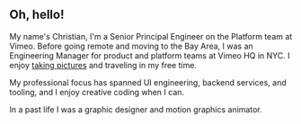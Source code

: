 ## Oh, hello!


My name's Christian, I'm a Senior Principal Engineer on the Platform team at Vimeo. Before going remote and moving to the Bay Area, I was an Engineering Manager for product and platform teams at Vimeo HQ in NYC. I enjoy [taking pictures](https://www.instagram.com/cdebotton/) and traveling in my free time.

My professional focus has spanned UI engineering, backend services, and tooling, and I enjoy creative coding when I can.

In a past life I was a graphic designer and motion graphics animator.
